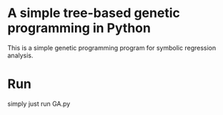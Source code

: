 # A simple tree-based genetic programming in Python
This is a simple genetic programming program for symbolic regression analysis.

# Run
simply just run GA.py
